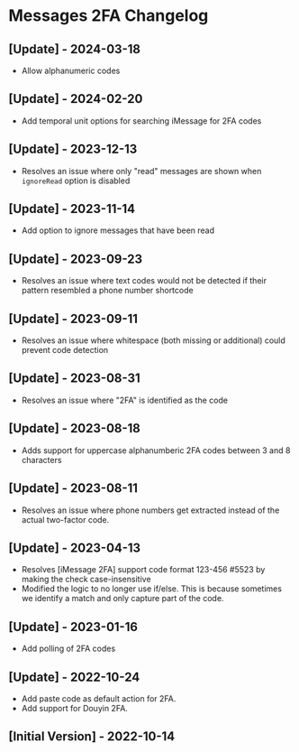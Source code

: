 # Messages 2FA Changelog

## [Update] - 2024-03-18

- Allow alphanumeric codes

## [Update] - 2024-02-20

- Add temporal unit options for searching iMessage for 2FA codes

## [Update] - 2023-12-13

- Resolves an issue where only "read" messages are shown when `ignoreRead` option is disabled

## [Update] - 2023-11-14

- Add option to ignore messages that have been read

## [Update] - 2023-09-23

- Resolves an issue where text codes would not be detected if their pattern resembled a phone number shortcode

## [Update] - 2023-09-11

- Resolves an issue where whitespace (both missing or additional) could prevent code detection

## [Update] - 2023-08-31

- Resolves an issue where "2FA" is identified as the code

## [Update] - 2023-08-18

- Adds support for uppercase alphanumberic 2FA codes between 3 and 8 characters

## [Update] - 2023-08-11

- Resolves an issue where phone numbers get extracted instead of the actual two-factor code.

## [Update] - 2023-04-13

- Resolves [iMessage 2FA] support code format 123-456 #5523 by making the check case-insensitive
- Modified the logic to no longer use if/else. This is because sometimes we identify a match and only capture part of the code.

## [Update] - 2023-01-16

- Add polling of 2FA codes

## [Update] - 2022-10-24

- Add paste code as default action for 2FA.
- Add support for Douyin 2FA.

## [Initial Version] - 2022-10-14

